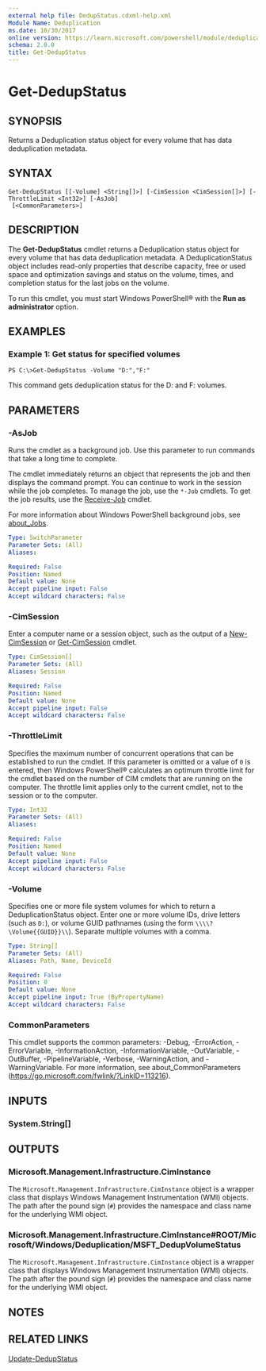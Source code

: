 ```yaml
---
external help file: DedupStatus.cdxml-help.xml
Module Name: Deduplication
ms.date: 10/30/2017
online version: https://learn.microsoft.com/powershell/module/deduplication/get-dedupstatus?view=windowsserver2012r2-ps&wt.mc_id=ps-gethelp
schema: 2.0.0
title: Get-DedupStatus
---
```


# Get-DedupStatus

## SYNOPSIS
Returns a Deduplication status object for every volume that has data deduplication metadata.

## SYNTAX

```
Get-DedupStatus [[-Volume] <String[]>] [-CimSession <CimSession[]>] [-ThrottleLimit <Int32>] [-AsJob]
 [<CommonParameters>]
```

## DESCRIPTION
The **Get-DedupStatus** cmdlet returns a Deduplication status object for every volume that has data deduplication metadata.
A DeduplicationStatus object includes read-only properties that describe capacity, free or used space and optimization savings and status on the volume, times, and completion status for the last jobs on the volume.

To run this cmdlet, you must start Windows PowerShell® with the **Run as administrator** option.

## EXAMPLES

### Example 1: Get status for specified volumes
```
PS C:\>Get-DedupStatus -Volume "D:","F:"
```

This command gets deduplication status for the D: and F: volumes.

## PARAMETERS

### -AsJob
Runs the cmdlet as a background job. Use this parameter to run commands that take a long time to complete. 

The cmdlet immediately returns an object that represents the job and then displays the command prompt. 
You can continue to work in the session while the job completes. 
To manage the job, use the `*-Job` cmdlets. 
To get the job results, use the [Receive-Job](https://go.microsoft.com/fwlink/?LinkID=113372) cmdlet. 

For more information about Windows PowerShell background jobs, see [about_Jobs](https://go.microsoft.com/fwlink/?LinkID=113251).

```yaml
Type: SwitchParameter
Parameter Sets: (All)
Aliases: 

Required: False
Position: Named
Default value: None
Accept pipeline input: False
Accept wildcard characters: False
```

### -CimSession
Enter a computer name or a session object, such as the output of a [New-CimSession](/powershell/module/cimcmdlets/new-cimsession) or [Get-CimSession](https://go.microsoft.com/fwlink/p/?LinkId=227966) cmdlet.
```yaml
Type: CimSession[]
Parameter Sets: (All)
Aliases: Session

Required: False
Position: Named
Default value: None
Accept pipeline input: False
Accept wildcard characters: False
```

### -ThrottleLimit
Specifies the maximum number of concurrent operations that can be established to run the cmdlet.
If this parameter is omitted or a value of `0` is entered, then Windows PowerShell® calculates an optimum throttle limit for the cmdlet based on the number of CIM cmdlets that are running on the computer.
The throttle limit applies only to the current cmdlet, not to the session or to the computer.

```yaml
Type: Int32
Parameter Sets: (All)
Aliases: 

Required: False
Position: Named
Default value: None
Accept pipeline input: False
Accept wildcard characters: False
```

### -Volume
Specifies one or more file system volumes for which to return a DeduplicationStatus object.
Enter one or more volume IDs, drive letters (such as `D:`), or volume GUID pathnames (using the form `\\\\?\Volume{{GUID}}\\`).
Separate multiple volumes with a comma.

```yaml
Type: String[]
Parameter Sets: (All)
Aliases: Path, Name, DeviceId

Required: False
Position: 0
Default value: None
Accept pipeline input: True (ByPropertyName)
Accept wildcard characters: False
```

### CommonParameters
This cmdlet supports the common parameters: -Debug, -ErrorAction, -ErrorVariable, -InformationAction, -InformationVariable, -OutVariable, -OutBuffer, -PipelineVariable, -Verbose, -WarningAction, and -WarningVariable. For more information, see about_CommonParameters (https://go.microsoft.com/fwlink/?LinkID=113216).

## INPUTS

### System.String[]

## OUTPUTS

### Microsoft.Management.Infrastructure.CimInstance
The `Microsoft.Management.Infrastructure.CimInstance` object is a wrapper class that displays Windows Management Instrumentation (WMI) objects.
The path after the pound sign (`#`) provides the namespace and class name for the underlying WMI object.

### Microsoft.Management.Infrastructure.CimInstance#ROOT/Microsoft/Windows/Deduplication/MSFT_DedupVolumeStatus
The `Microsoft.Management.Infrastructure.CimInstance` object is a wrapper class that displays Windows Management Instrumentation (WMI) objects.
The path after the pound sign (`#`) provides the namespace and class name for the underlying WMI object.

## NOTES

## RELATED LINKS

[Update-DedupStatus](./Update-DedupStatus.md)

